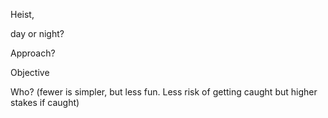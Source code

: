   Heist,

day or night?

Approach?

Objective

Who? (fewer is simpler, but less fun. Less risk of getting caught but higher stakes if caught)

